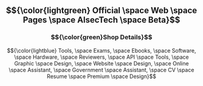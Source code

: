 ## $${\color{lightgreen} Official \space Web \space Pages \space AlsecTech \space Beta}$$ 
### $${\color{green}Shop Details}$$

$${\color{lightblue} Tools, \space Exams, \space Ebooks, \space Software, \space Hardware, \space Reviewers, 
\space API \space Tools, \space Graphic \space Design, \space Website \space Design, \space Online \space Assistant,
\space Government \space Assistant, \space CV \space Resume \space Premium \space Design}$$ 

